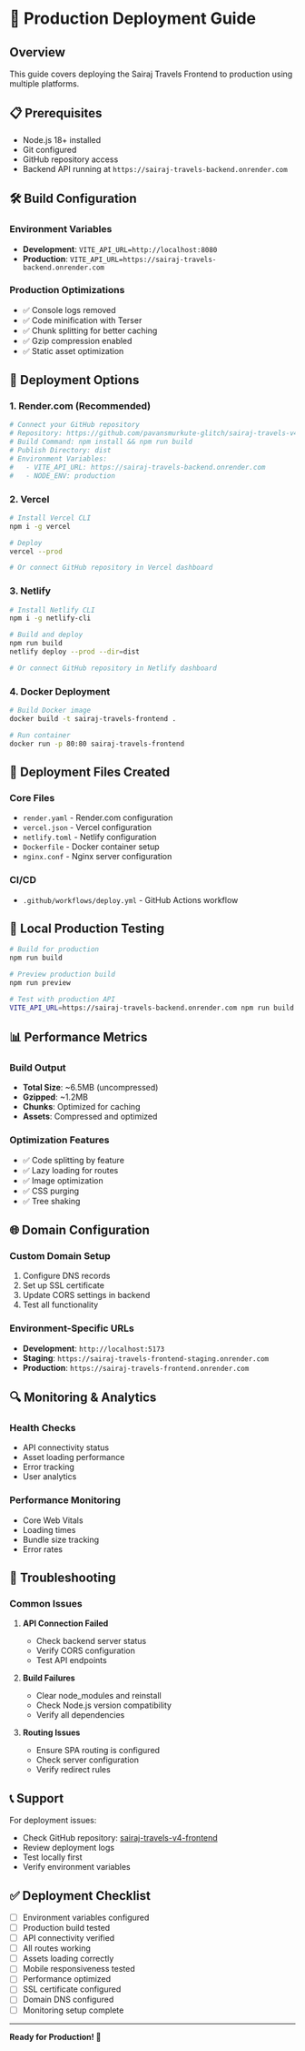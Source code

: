 # 🚀 Production Deployment Guide

## Overview
This guide covers deploying the Sairaj Travels Frontend to production using multiple platforms.

## 📋 Prerequisites
- Node.js 18+ installed
- Git configured
- GitHub repository access
- Backend API running at `https://sairaj-travels-backend.onrender.com`

## 🛠️ Build Configuration

### Environment Variables
- **Development**: `VITE_API_URL=http://localhost:8080`
- **Production**: `VITE_API_URL=https://sairaj-travels-backend.onrender.com`

### Production Optimizations
- ✅ Console logs removed
- ✅ Code minification with Terser
- ✅ Chunk splitting for better caching
- ✅ Gzip compression enabled
- ✅ Static asset optimization

## 🚀 Deployment Options

### 1. Render.com (Recommended)
```bash
# Connect your GitHub repository
# Repository: https://github.com/pavansmurkute-glitch/sairaj-travels-v4-frontend.git
# Build Command: npm install && npm run build
# Publish Directory: dist
# Environment Variables:
#   - VITE_API_URL: https://sairaj-travels-backend.onrender.com
#   - NODE_ENV: production
```

### 2. Vercel
```bash
# Install Vercel CLI
npm i -g vercel

# Deploy
vercel --prod

# Or connect GitHub repository in Vercel dashboard
```

### 3. Netlify
```bash
# Install Netlify CLI
npm i -g netlify-cli

# Build and deploy
npm run build
netlify deploy --prod --dir=dist

# Or connect GitHub repository in Netlify dashboard
```

### 4. Docker Deployment
```bash
# Build Docker image
docker build -t sairaj-travels-frontend .

# Run container
docker run -p 80:80 sairaj-travels-frontend
```

## 📁 Deployment Files Created

### Core Files
- `render.yaml` - Render.com configuration
- `vercel.json` - Vercel configuration  
- `netlify.toml` - Netlify configuration
- `Dockerfile` - Docker container setup
- `nginx.conf` - Nginx server configuration

### CI/CD
- `.github/workflows/deploy.yml` - GitHub Actions workflow

## 🔧 Local Production Testing

```bash
# Build for production
npm run build

# Preview production build
npm run preview

# Test with production API
VITE_API_URL=https://sairaj-travels-backend.onrender.com npm run build
```

## 📊 Performance Metrics

### Build Output
- **Total Size**: ~6.5MB (uncompressed)
- **Gzipped**: ~1.2MB
- **Chunks**: Optimized for caching
- **Assets**: Compressed and optimized

### Optimization Features
- ✅ Code splitting by feature
- ✅ Lazy loading for routes
- ✅ Image optimization
- ✅ CSS purging
- ✅ Tree shaking

## 🌐 Domain Configuration

### Custom Domain Setup
1. Configure DNS records
2. Set up SSL certificate
3. Update CORS settings in backend
4. Test all functionality

### Environment-Specific URLs
- **Development**: `http://localhost:5173`
- **Staging**: `https://sairaj-travels-frontend-staging.onrender.com`
- **Production**: `https://sairaj-travels-frontend.onrender.com`

## 🔍 Monitoring & Analytics

### Health Checks
- API connectivity status
- Asset loading performance
- Error tracking
- User analytics

### Performance Monitoring
- Core Web Vitals
- Loading times
- Bundle size tracking
- Error rates

## 🚨 Troubleshooting

### Common Issues
1. **API Connection Failed**
   - Check backend server status
   - Verify CORS configuration
   - Test API endpoints

2. **Build Failures**
   - Clear node_modules and reinstall
   - Check Node.js version compatibility
   - Verify all dependencies

3. **Routing Issues**
   - Ensure SPA routing is configured
   - Check server configuration
   - Verify redirect rules

## 📞 Support

For deployment issues:
- Check GitHub repository: [sairaj-travels-v4-frontend](https://github.com/pavansmurkute-glitch/sairaj-travels-v4-frontend.git)
- Review deployment logs
- Test locally first
- Verify environment variables

## ✅ Deployment Checklist

- [ ] Environment variables configured
- [ ] Production build tested
- [ ] API connectivity verified
- [ ] All routes working
- [ ] Assets loading correctly
- [ ] Mobile responsiveness tested
- [ ] Performance optimized
- [ ] SSL certificate configured
- [ ] Domain DNS configured
- [ ] Monitoring setup complete

---

**Ready for Production! 🎉**
